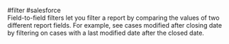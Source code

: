 #filter #salesforce  
Field-to-field filters let you filter a report by comparing the values of two different report fields. For example, see cases modified after closing date by filtering on cases with a last modified date after the closed date.